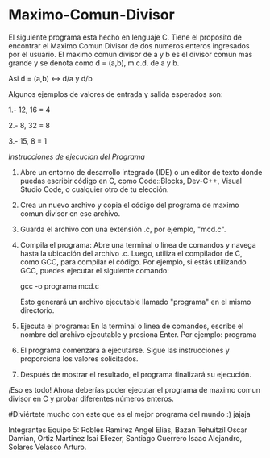 # Maximo-Comun-Divisor

El siguiente programa esta hecho en lenguaje C. Tiene el proposito de encontrar el Maximo Comun Divisor de dos numeros enteros ingresados
por el usuario. 
El maximo comun divisor de a y b es el divisor comun mas grande y se denota como d = (a,b), m.c.d. de a y b.

Asi d = (a,b) ↔ d/a y d/b

Algunos ejemplos de valores de entrada y salida esperados son: 

1.- 12, 16 = 4

2.- 8, 32 = 8

3.- 15, 8 = 1

*Instrucciones de ejecucion del Programa*

1. Abre un entorno de desarrollo integrado (IDE) o un editor de texto donde puedas escribir código en C, como Code::Blocks, Dev-C++, Visual Studio Code, o cualquier otro de tu elección.

2. Crea un nuevo archivo y copia el código del programa de maximo comun divisor en ese archivo.

3. Guarda el archivo con una extensión .c, por ejemplo, "mcd.c".

4. Compila el programa: Abre una terminal o línea de comandos y navega hasta la ubicación del archivo .c. Luego, utiliza el compilador de C, como GCC, para compilar el código. Por ejemplo, si estás utilizando GCC, puedes ejecutar el siguiente comando:

   gcc -o programa mcd.c

   Esto generará un archivo ejecutable llamado "programa" en el mismo directorio.

5. Ejecuta el programa: En la terminal o línea de comandos, escribe el nombre del archivo ejecutable y presiona Enter. Por ejemplo:
programa

6. El programa comenzará a ejecutarse. Sigue las instrucciones y proporciona los valores solicitados.

7. Después de mostrar el resultado, el programa finalizará su ejecución.

¡Eso es todo! Ahora deberías poder ejecutar el programa de maximo comun divisor en C y probar diferentes números enteros.

#Diviértete mucho con este que es el mejor programa del mundo :) jajaja

Integrantes Equipo 5: Robles Ramirez Angel Elias, Bazan Tehuitzil Oscar Damian, Ortiz Martinez Isai Eliezer, Santiago Guerrero Isaac Alejandro, Solares Velasco Arturo.

